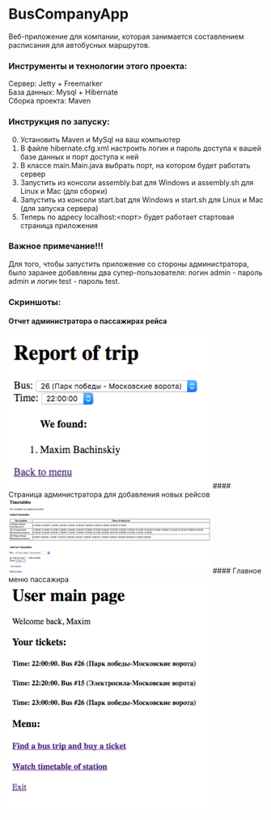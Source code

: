 # BusCompanyApp
Веб-приложение для компании, которая занимается составлением расписания для автобусных маршрутов.

### Инструменты и технологии этого проекта:
Сервер: Jetty + Freemarker <br>
База данных: Mysql + Hibernate <br>
Сборка проекта: Maven

### Инструкция по запуску:
0) Установить Maven и MySql на ваш компьютер <br>
1) В файле hibernate.cfg.xml настроить логин и пароль доступа к вашей базе данных и порт доступа к ней <br>
2) В классе main.Main.java выбрать порт, на котором будет работать сервер <br>
3) Запустить из консоли assembly.bat для Windows и assembly.sh для Linux и Mac (для сборки) <br>
4) Запустить из консоли start.bat для Windows и start.sh для Linux и Mac (для запуска сервера) <br>
5) Теперь по адресу localhost:<порт> будет работает стартовая страница приложения

### Важное примечание!!!
Для того, чтобы запустить приложение со стороны администратора, было заранее добавлены два супер-пользователя: логин admin - пароль admin и логин test - пароль test.

### Скриншоты:

#### Отчет администратора о пассажирах рейса
<img src="https://github.com/maxbach/BusCompanyApp/blob/master/Screenshots/AdminReportOfTrip.png" width='400'>
#### Страница администратора для добавления новых рейсов
<img src="https://github.com/maxbach/BusCompanyApp/blob/master/Screenshots/AdminTimetableMenu.png" width='400'>
#### Главное меню пассажира
<img src="https://github.com/maxbach/BusCompanyApp/blob/master/Screenshots/UserMainPage.png" width='400'>
